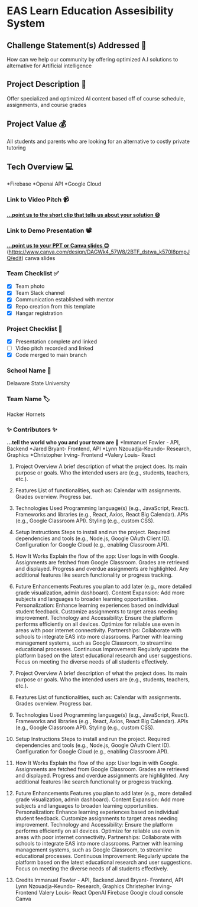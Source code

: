 # EAS Learn Education Assesibility System

## Challenge Statement(s) Addressed 🎯
How can we help our community by offering optimized A.I solutions to alternative for Artificial intelligence

## Project Description 🤯
Offer specialized and optimized AI content based off of course schedule, assignments, and course grades

## Project Value 💰
All students and parents who are looking for an alternative to costly private tutoring

## Tech Overview 💻
*Firebase 
*Openai API 
*Google Cloud

### Link to Video Pitch 📹
[**...point us to the short clip that tells us about your solution 😄**](https://drive.google.com/file/d/1PudHprl1DlaEKoH2sV1AZS0k0W429G5P/view?usp=sharing)

### Link to Demo Presentation 📽
[**...point us to your PPT or Canva slides 😍**](https://drive.google.com/file/d/1Pv3RfKRUhKgIcM4pKq24UGGtUf3NRCsn/view?usp=sharing)
(https://www.canva.com/design/DAGWk4_57W8/2BTF_dstwa_k570I8pmpJQ/edit) canva slides

### Team Checklist ✅
- [x] Team photo
- [x] Team Slack channel
- [x] Communication established with mentor
- [x] Repo creation from this template
- [x] Hangar registration

### Project Checklist 🏁
- [x] Presentation complete and linked
- [ ] Video pitch recorded and linked
- [x] Code merged to main branch

### School Name 🏫
Delaware State University

### Team Name 🏷
Hacker Hornets

### ✨ Contributors ✨
**...tell the world who you and your team are 🙂**
*Immanuel Fowler - API, Backend
*Jared Bryant- Frontend, API
*Lynn Nzouadja-Keundo-  Research, Graphics
*Christopher Irving- Frontend
*Valery Louis- React



1. Project Overview
   A brief description of what the project does.
   Its main purpose or goals.
   Who the intended users are (e.g., students, teachers, etc.).
2. Features
  List of functionalities, such as:
  Calendar with assignments.
  Grades overview.
  Progress bar.
3. Technologies Used
  Programming language(s) (e.g., JavaScript, React).
  Frameworks and libraries (e.g., React, Axios, React Big Calendar).
  APIs (e.g., Google Classroom API).
  Styling (e.g., custom CSS).
4. Setup Instructions
  Steps to install and run the project.
  Required dependencies and tools (e.g., Node.js, Google OAuth Client ID).
  Configuration for Google Cloud (e.g., enabling Classroom API).
5. How It Works
  Explain the flow of the app:
      User logs in with Google.
      Assignments are fetched from Google Classroom.
      Grades are retrieved and displayed.
      Progress and overdue assignments are highlighted.
  Any additional features like search functionality or progress tracking.
6. Future Enhancements
  Features you plan to add later (e.g., more detailed grade visualization, admin dashboard).
    Content Expansion:
      Add more subjects and languages to broaden learning opportunities.
    Personalization:
      Enhance learning experiences based on individual student feedback.
      Customize assignments to target areas needing improvement.
    Technology and Accessibility:
      Ensure the platform performs efficiently on all devices.
      Optimize for reliable use even in areas with poor internet connectivity.
    Partnerships:
      Collaborate with schools to integrate EAS into more classrooms.
      Partner with learning management systems, such as Google Classroom, to streamline educational processes.
   Continuous Improvement:
      Regularly update the platform based on the latest educational research and user suggestions.
      Focus on meeting the diverse needs of all students effectively.


1. Project Overview
   A brief description of what the project does.
   Its main purpose or goals.
   Who the intended users are (e.g., students, teachers, etc.).
2. Features
  List of functionalities, such as:
  Calendar with assignments.
  Grades overview.
  Progress bar.
3. Technologies Used
  Programming language(s) (e.g., JavaScript, React).
  Frameworks and libraries (e.g., React, Axios, React Big Calendar).
  APIs (e.g., Google Classroom API).
  Styling (e.g., custom CSS).
4. Setup Instructions
  Steps to install and run the project.
  Required dependencies and tools (e.g., Node.js, Google OAuth Client ID).
  Configuration for Google Cloud (e.g., enabling Classroom API).
5. How It Works
  Explain the flow of the app:
      User logs in with Google.
      Assignments are fetched from Google Classroom.
      Grades are retrieved and displayed.
      Progress and overdue assignments are highlighted.
  Any additional features like search functionality or progress tracking.
6. Future Enhancements
  Features you plan to add later (e.g., more detailed grade visualization, admin dashboard).
    Content Expansion:
      Add more subjects and languages to broaden learning opportunities.
    Personalization:
      Enhance learning experiences based on individual student feedback.
      Customize assignments to target areas needing improvement.
    Technology and Accessibility:
      Ensure the platform performs efficiently on all devices.
      Optimize for reliable use even in areas with poor internet connectivity.
    Partnerships:
      Collaborate with schools to integrate EAS into more classrooms.
      Partner with learning management systems, such as Google Classroom, to streamline educational processes.
   Continuous Improvement:
      Regularly update the platform based on the latest educational research and user suggestions.
      Focus on meeting the diverse needs of all students effectively.
7. Credits
Immanuel Fowler - API, Backend
Jared Bryant- Frontend, API
Lynn Nzouadja-Keundo-  Research, Graphics
Christepher Irving- Frontend
Valery Louis- React
OpenAI
Firebase
Google cloud console
Canva
